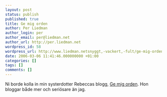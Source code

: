 ```yaml
---
layout: post
status: publish
published: true
title: Ge mig orden
author: Per Liedman
author_login: per
author_email: per@liedman.net
author_url: http://per.liedman.net
wordpress_id: 58
wordpress_url: http://www.liedman.netsnyggt,-vackert,-fult/ge-mig-orden/
date: 2006-03-06 11:41:46.000000000 +01:00
categories: []
tags: []
comments: []
---
```

Ni borde kolla in min systerdotter Rebeccas blogg, <a href="http://ge-mig-orden.blogs.se/">Ge mig orden</a>. Hon bloggar både mer och seriösare än jag.
